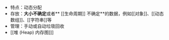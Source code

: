 
- 特点：动态分配
- 存放：**大小不确定**或者** [[生命周期]] 不确定**的数据，例如[[对象]]、[[动态数组]]、[[字符串]]等
- 管理：手动或自动垃圾回收
- [[堆 (Heap) 内存图]]]